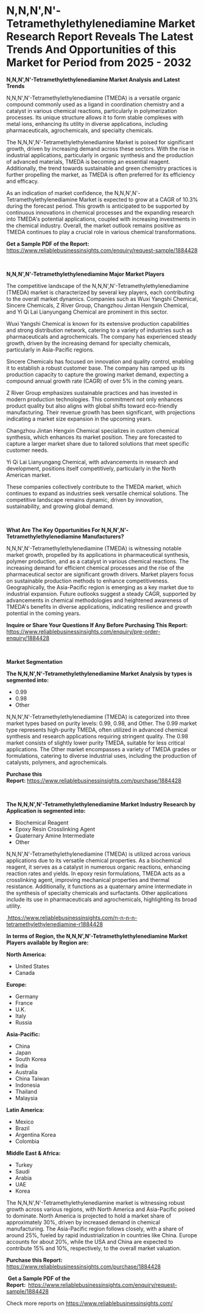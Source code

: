 <p><h1>N,N,N',N'-Tetramethylethylenediamine Market Research Report Reveals The Latest Trends And Opportunities of this Market for Period from 2025 - 2032</h1></p><p><strong>N,N,N',N'-Tetramethylethylenediamine Market Analysis and Latest Trends</strong></p>
<p><p>N,N,N',N'-Tetramethylethylenediamine (TMEDA) is a versatile organic compound commonly used as a ligand in coordination chemistry and a catalyst in various chemical reactions, particularly in polymerization processes. Its unique structure allows it to form stable complexes with metal ions, enhancing its utility in diverse applications, including pharmaceuticals, agrochemicals, and specialty chemicals.</p><p>The N,N,N',N'-Tetramethylethylenediamine Market is poised for significant growth, driven by increasing demand across these sectors. With the rise in industrial applications, particularly in organic synthesis and the production of advanced materials, TMEDA is becoming an essential reagent. Additionally, the trend towards sustainable and green chemistry practices is further propelling the market, as TMEDA is often preferred for its efficiency and efficacy.</p><p>As an indication of market confidence, the N,N,N',N'-Tetramethylethylenediamine Market is expected to grow at a CAGR of 10.3% during the forecast period. This growth is anticipated to be supported by continuous innovations in chemical processes and the expanding research into TMEDA's potential applications, coupled with increasing investments in the chemical industry. Overall, the market outlook remains positive as TMEDA continues to play a crucial role in various chemical transformations.</p></p>
<p><strong>Get a Sample PDF of the Report:&nbsp;</strong> <a href="https://www.reliablebusinessinsights.com/enquiry/request-sample/1884428?utm_campaign=3048&utm_medium=2&utm_source=Github&utm_content=ia&utm_term=28032025&utm_id=nnnn-tetramethylethylenediamine">https://www.reliablebusinessinsights.com/enquiry/request-sample/1884428</a></p>
<p>&nbsp;</p>
<p><strong>N,N,N',N'-Tetramethylethylenediamine Major Market Players</strong></p>
<p><p>The competitive landscape of the N,N,N',N'-Tetramethylethylenediamine (TMEDA) market is characterized by several key players, each contributing to the overall market dynamics. Companies such as Wuxi Yangshi Chemical, Sincere Chemicals, Z River Group, Changzhou Jintan Hengxin Chemical, and Yi Qi Lai Lianyungang Chemical are prominent in this sector.</p><p>Wuxi Yangshi Chemical is known for its extensive production capabilities and strong distribution network, catering to a variety of industries such as pharmaceuticals and agrochemicals. The company has experienced steady growth, driven by the increasing demand for specialty chemicals, particularly in Asia-Pacific regions.</p><p>Sincere Chemicals has focused on innovation and quality control, enabling it to establish a robust customer base. The company has ramped up its production capacity to capture the growing market demand, expecting a compound annual growth rate (CAGR) of over 5% in the coming years.</p><p>Z River Group emphasizes sustainable practices and has invested in modern production technologies. This commitment not only enhances product quality but also aligns with global shifts toward eco-friendly manufacturing. Their revenue growth has been significant, with projections indicating a market size expansion in the upcoming years.</p><p>Changzhou Jintan Hengxin Chemical specializes in custom chemical synthesis, which enhances its market position. They are forecasted to capture a larger market share due to tailored solutions that meet specific customer needs.</p><p>Yi Qi Lai Lianyungang Chemical, with advancements in research and development, positions itself competitively, particularly in the North American market.</p><p>These companies collectively contribute to the TMEDA market, which continues to expand as industries seek versatile chemical solutions. The competitive landscape remains dynamic, driven by innovation, sustainability, and growing global demand.</p></p>
<p>&nbsp;</p>
<p><strong>What Are The Key Opportunities For N,N,N',N'-Tetramethylethylenediamine Manufacturers?</strong></p>
<p><p>N,N,N',N'-Tetramethylethylenediamine (TMEDA) is witnessing notable market growth, propelled by its applications in pharmaceutical synthesis, polymer production, and as a catalyst in various chemical reactions. The increasing demand for efficient chemical processes and the rise of the pharmaceutical sector are significant growth drivers. Market players focus on sustainable production methods to enhance competitiveness. Geographically, the Asia-Pacific region is emerging as a key market due to industrial expansion. Future outlooks suggest a steady CAGR, supported by advancements in chemical methodologies and heightened awareness of TMEDA's benefits in diverse applications, indicating resilience and growth potential in the coming years.</p></p>
<p><strong>Inquire or Share Your Questions If Any Before Purchasing This Report:</strong> <a href="https://www.reliablebusinessinsights.com/enquiry/pre-order-enquiry/1884428?utm_campaign=3048&utm_medium=2&utm_source=Github&utm_content=ia&utm_term=28032025&utm_id=nnnn-tetramethylethylenediamine">https://www.reliablebusinessinsights.com/enquiry/pre-order-enquiry/1884428</a></p>
<p>&nbsp;</p>
<p><strong>Market Segmentation</strong></p>
<p><strong>The N,N,N',N'-Tetramethylethylenediamine Market Analysis by types is segmented into:</strong></p>
<p><ul><li>0.99</li><li>0.98</li><li>Other</li></ul></p>
<p><p>N,N,N',N'-Tetramethylethylenediamine (TMEDA) is categorized into three market types based on purity levels: 0.99, 0.98, and Other. The 0.99 market type represents high-purity TMEDA, often utilized in advanced chemical synthesis and research applications requiring stringent quality. The 0.98 market consists of slightly lower purity TMEDA, suitable for less critical applications. The Other market encompasses a variety of TMEDA grades or formulations, catering to diverse industrial uses, including the production of catalysts, polymers, and agrochemicals.</p></p>
<p><strong>Purchase this Report:&nbsp;</strong><a href="https://www.reliablebusinessinsights.com/purchase/1884428?utm_campaign=3048&utm_medium=2&utm_source=Github&utm_content=ia&utm_term=28032025&utm_id=nnnn-tetramethylethylenediamine">https://www.reliablebusinessinsights.com/purchase/1884428</a></p>
<p>&nbsp;</p>
<p><strong>The N,N,N',N'-Tetramethylethylenediamine Market Industry Research by Application is segmented into:</strong></p>
<p><ul><li>Biochemical Reagent</li><li>Epoxy Resin Crosslinking Agent</li><li>Quaternary Amine Intermediate</li><li>Other</li></ul></p>
<p><p>N,N,N',N'-Tetramethylethylenediamine (TMEDA) is utilized across various applications due to its versatile chemical properties. As a biochemical reagent, it serves as a catalyst in numerous organic reactions, enhancing reaction rates and yields. In epoxy resin formulations, TMEDA acts as a crosslinking agent, improving mechanical properties and thermal resistance. Additionally, it functions as a quaternary amine intermediate in the synthesis of specialty chemicals and surfactants. Other applications include its use in pharmaceuticals and agrochemicals, highlighting its broad utility.</p></p>
<p><a href="https://www.reliablebusinessinsights.com/n-n-n-n-tetramethylethylenediamine-r1884428?utm_campaign=3048&utm_medium=2&utm_source=Github&utm_content=ia&utm_term=28032025&utm_id=nnnn-tetramethylethylenediamine">&nbsp;https://www.reliablebusinessinsights.com/n-n-n-n-tetramethylethylenediamine-r1884428</a></p>
<p><strong>In terms of Region, the N,N,N',N'-Tetramethylethylenediamine Market Players available by Region are:</strong></p>
<p>
    <p> <strong> North America: </strong>
        <ul>
            <li>United States</li>
            <li>Canada</li>
        </ul>
        </p> 
    <p> <strong> Europe: </strong>
        <ul>
            <li>Germany</li>
            <li>France</li>
            <li>U.K.</li>
            <li>Italy</li>
            <li>Russia</li>
        </ul>
        </p> 
    <p> <strong> Asia-Pacific: </strong>
        <ul>
            <li>China</li>
            <li>Japan</li>
            <li>South Korea</li>
            <li>India</li>
            <li>Australia</li>
            <li>China Taiwan</li>
            <li>Indonesia</li>
            <li>Thailand</li>
            <li>Malaysia</li>
        </ul>
        </p> 
    <p> <strong> Latin America: </strong>
        <ul>
            <li>Mexico</li>
            <li>Brazil</li>
            <li>Argentina Korea</li>
            <li>Colombia</li>
        </ul>
        </p> 
    <p> <strong> Middle East & Africa: </strong>
        <ul>
            <li>Turkey</li>
            <li>Saudi</li>
            <li>Arabia</li>
            <li>UAE</li>
            <li>Korea</li>
        </ul>
    </p>
    </p>
<p><p>The N,N,N',N'-Tetramethylethylenediamine market is witnessing robust growth across various regions, with North America and Asia-Pacific poised to dominate. North America is projected to hold a market share of approximately 30%, driven by increased demand in chemical manufacturing. The Asia-Pacific region follows closely, with a share of around 25%, fueled by rapid industrialization in countries like China. Europe accounts for about 20%, while the USA and China are expected to contribute 15% and 10%, respectively, to the overall market valuation.</p></p>
<p><strong>Purchase this Report: </strong><a href="https://www.reliablebusinessinsights.com/purchase/1884428?utm_campaign=3048&utm_medium=2&utm_source=Github&utm_content=ia&utm_term=28032025&utm_id=nnnn-tetramethylethylenediamine">https://www.reliablebusinessinsights.com/purchase/1884428</a></p>
<p>&nbsp;<strong>Get a Sample PDF of the Report:&nbsp;&nbsp;</strong><a href="https://www.reliablebusinessinsights.com/enquiry/request-sample/1884428?utm_campaign=3048&utm_medium=2&utm_source=Github&utm_content=ia&utm_term=28032025&utm_id=nnnn-tetramethylethylenediamine">https://www.reliablebusinessinsights.com/enquiry/request-sample/1884428</a></p>
<p><strong></strong></p>
<p>Check more reports on <a href="https://www.reliablebusinessinsights.com/?utm_campaign=3048&utm_medium=2&utm_source=Github&utm_content=ia&utm_term=28032025&utm_id=nnnn-tetramethylethylenediamine">https://www.reliablebusinessinsights.com/</a></p>